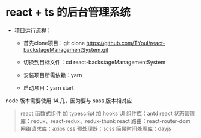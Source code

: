 # react + ts 的后台管理系统

- 项目运行流程：
  + 首先clone项目：git clone https://github.com/TYoul/react-backstageManagementSystem.git

  + 切换到目标文件：cd react-backstageManagementSystem

  + 安装项目所需依赖：yarn 

  + 启动项目：yarn start

node 版本需要使用 14.几，因为要与 sass 版本相对应

> react 函数式组件 加 typescript 加 hooks
> UI 组件库：antd
> react 状态管理库：redux、react-redux、redux-thunk
> react 路由：react-router-dom
> 网络请求库：axios
> css 预处理器：scss
> 简易时间处理库：dayjs
